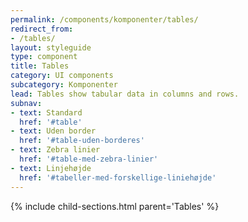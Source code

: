 ```yaml
---
permalink: /components/komponenter/tables/
redirect_from:
- /tables/
layout: styleguide
type: component
title: Tables
category: UI components
subcategory: Komponenter
lead: Tables show tabular data in columns and rows.
subnav:
- text: Standard
  href: '#table'
- text: Uden border
  href: '#table-uden-borderes'
- text: Zebra linier
  href: '#table-med-zebra-linier'
- text: Linjehøjde
  href: '#tabeller-med-forskellige-liniehøjde'
---
```


{% include child-sections.html parent='Tables' %}
